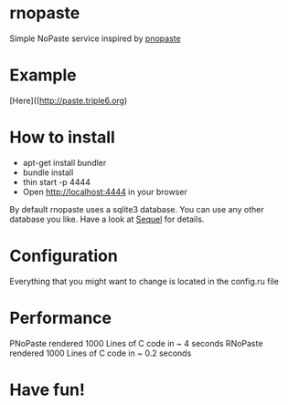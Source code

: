 rnopaste
========

Simple NoPaste service inspired by [pnopaste](https://github.com/tpruvot/pnopaste)

# Example
[Here]((http://paste.triple6.org)

# How to install
* apt-get install bundler
* bundle install
* thin start -p 4444
* Open [http://localhost:4444](http://localhost:4444) in your browser

By default rnopaste uses a sqlite3 database. You can use any other database you like.
Have a look at [Sequel](https://github.com/jeremyevans/sequel) for details.

# Configuration
Everything that you might want to change is located in the config.ru file

# Performance
PNoPaste rendered 1000 Lines of C code in ~ 4 seconds
RNoPaste rendered 1000 Lines of C code in ~ 0.2 seconds

# Have fun!
